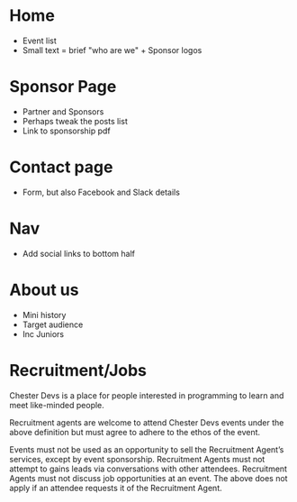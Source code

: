
# Home

- Event list
- Small text = brief "who are we" + Sponsor logos

# Sponsor Page

- Partner and Sponsors
- Perhaps tweak the posts list
- Link to sponsorship pdf

# Contact page

- Form, but also Facebook and Slack details

# Nav

- Add social links to bottom half

# About us

- Mini history
- Target audience
- Inc Juniors

# Recruitment/Jobs

Chester Devs is a place for people interested in programming to learn and meet like-minded people.

Recruitment agents are welcome to attend Chester Devs events under the above definition but must agree to adhere to the ethos of the event. 

Events must not be used as an opportunity to sell the Recruitment Agent’s services, except by event sponsorship.
Recruitment Agents must not attempt to gains leads via conversations with other attendees.
Recruitment Agents must not discuss job opportunities at an event.
The above does not apply if an attendee requests it of the Recruitment Agent. 